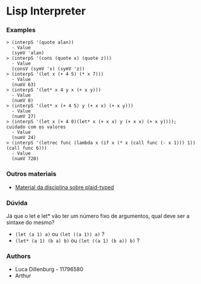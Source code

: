# Lisp Interpreter

### Examples
```
> (interpS '(quote alan))
  - Value
  (symV 'alan)
> (interpS '(cons (quote x) (quote z)))
  - Value
  (consV (symV 'x) (symV 'z))
> (interpS '(let x (+ 4 5) (* x 7)))
  - Value
  (numV 63)
> (interpS '(let* x 4 y x (+ x y)))
  - Value
  (numV 8)
> (interpS '(let* x (+ 4 5) y (+ x x) (+ x y)))
  - Value
  (numV 27)
> (interpS '(let x (+ 4 0)(let* x (+ x x) y (+ x x) (+ x y)))); cuidado com os valores 
  - Value
  (numV 24)
> (interpS '(letrec func (lambda x (if x (* x (call func (- x 1))) 1)) (call func 6)))
  - Value
  (numV 720)
```

### Outros materiais
- [Material da disciplina sobre plaid-typed](https://edisciplinas.usp.br/pluginfile.php/6450238/mod_resource/content/4/Gubi-Plai_Typed.pdf)

### Dúvida
Já que o let e let* vão ter um número fixo de argumentos, qual deve ser a sintaxe do mesmo?
- ```(let (a 1) a)``` ou ```(let ((a 1)) a)``` ?
- ```(let* (a 1) (b a) b)``` ou ```(let ((a 1) (b a)) b)``` ?

### Authors
- Luca Dillenburg - 11796580
- Arthur